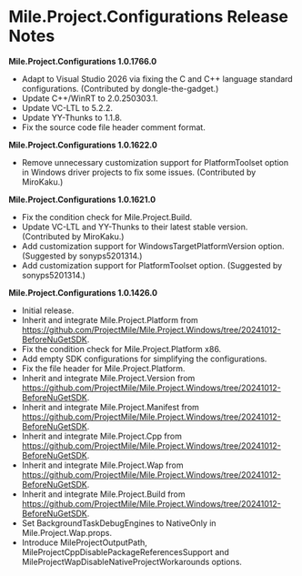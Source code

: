 ﻿# Mile.Project.Configurations Release Notes

**Mile.Project.Configurations 1.0.1766.0**

- Adapt to Visual Studio 2026 via fixing the C and C++ language standard
  configurations. (Contributed by dongle-the-gadget.)
- Update C++/WinRT to 2.0.250303.1.
- Update VC-LTL to 5.2.2.
- Update YY-Thunks to 1.1.8.
- Fix the source code file header comment format.

**Mile.Project.Configurations 1.0.1622.0**

- Remove unnecessary customization support for PlatformToolset option in Windows
  driver projects to fix some issues. (Contributed by MiroKaku.)

**Mile.Project.Configurations 1.0.1621.0**

- Fix the condition check for Mile.Project.Build.
- Update VC-LTL and YY-Thunks to their latest stable version. (Contributed by
  MiroKaku.)
- Add customization support for WindowsTargetPlatformVersion option. (Suggested
  by sonyps5201314.)
- Add customization support for PlatformToolset option. (Suggested by
  sonyps5201314.)

**Mile.Project.Configurations 1.0.1426.0**

- Initial release.
- Inherit and integrate Mile.Project.Platform from
  https://github.com/ProjectMile/Mile.Project.Windows/tree/20241012-BeforeNuGetSDK.
- Fix the condition check for Mile.Project.Platform x86.
- Add empty SDK configurations for simplifying the configurations.
- Fix the file header for Mile.Project.Platform.
- Inherit and integrate Mile.Project.Version from
  https://github.com/ProjectMile/Mile.Project.Windows/tree/20241012-BeforeNuGetSDK.
- Inherit and integrate Mile.Project.Manifest from
  https://github.com/ProjectMile/Mile.Project.Windows/tree/20241012-BeforeNuGetSDK.
- Inherit and integrate Mile.Project.Cpp from
  https://github.com/ProjectMile/Mile.Project.Windows/tree/20241012-BeforeNuGetSDK.
- Inherit and integrate Mile.Project.Wap from 
  https://github.com/ProjectMile/Mile.Project.Windows/tree/20241012-BeforeNuGetSDK.
- Inherit and integrate Mile.Project.Build from
  https://github.com/ProjectMile/Mile.Project.Windows/tree/20241012-BeforeNuGetSDK.
- Set BackgroundTaskDebugEngines to NativeOnly in Mile.Project.Wap.props.
- Introduce MileProjectOutputPath, MileProjectCppDisablePackageReferencesSupport
  and MileProjectWapDisableNativeProjectWorkarounds options.

